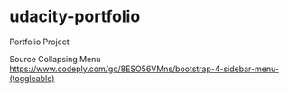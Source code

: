 # udacity-portfolio
Portfolio Project

Source
Collapsing Menu
https://www.codeply.com/go/8ESO56VMns/bootstrap-4-sidebar-menu-(toggleable)
